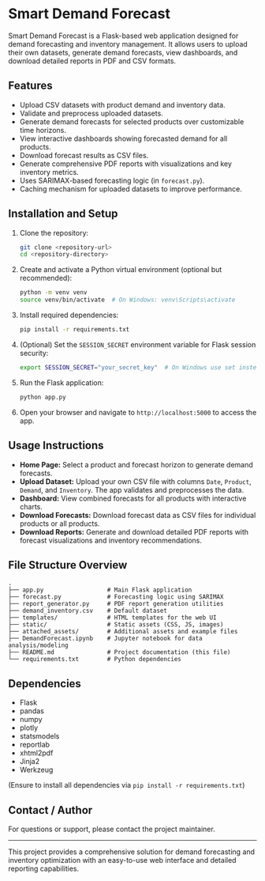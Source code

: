 # Smart Demand Forecast

Smart Demand Forecast is a Flask-based web application designed for demand forecasting and inventory management. It allows users to upload their own datasets, generate demand forecasts, view dashboards, and download detailed reports in PDF and CSV formats.

## Features

- Upload CSV datasets with product demand and inventory data.
- Validate and preprocess uploaded datasets.
- Generate demand forecasts for selected products over customizable time horizons.
- View interactive dashboards showing forecasted demand for all products.
- Download forecast results as CSV files.
- Generate comprehensive PDF reports with visualizations and key inventory metrics.
- Uses SARIMAX-based forecasting logic (in `forecast.py`).
- Caching mechanism for uploaded datasets to improve performance.

## Installation and Setup

1. Clone the repository:
   ```bash
   git clone <repository-url>
   cd <repository-directory>
   ```

2. Create and activate a Python virtual environment (optional but recommended):
   ```bash
   python -m venv venv
   source venv/bin/activate  # On Windows: venv\Scripts\activate
   ```

3. Install required dependencies:
   ```bash
   pip install -r requirements.txt
   ```

4. (Optional) Set the `SESSION_SECRET` environment variable for Flask session security:
   ```bash
   export SESSION_SECRET="your_secret_key"  # On Windows use set instead of export
   ```

5. Run the Flask application:
   ```bash
   python app.py
   ```

6. Open your browser and navigate to `http://localhost:5000` to access the app.

## Usage Instructions

- **Home Page:** Select a product and forecast horizon to generate demand forecasts.
- **Upload Dataset:** Upload your own CSV file with columns `Date`, `Product`, `Demand`, and `Inventory`. The app validates and preprocesses the data.
- **Dashboard:** View combined forecasts for all products with interactive charts.
- **Download Forecasts:** Download forecast data as CSV files for individual products or all products.
- **Download Reports:** Generate and download detailed PDF reports with forecast visualizations and inventory recommendations.

## File Structure Overview

```
.
├── app.py                  # Main Flask application
├── forecast.py             # Forecasting logic using SARIMAX
├── report_generator.py     # PDF report generation utilities
├── demand_inventory.csv    # Default dataset
├── templates/              # HTML templates for the web UI
├── static/                 # Static assets (CSS, JS, images)
├── attached_assets/        # Additional assets and example files
├── DemandForecast.ipynb    # Jupyter notebook for data analysis/modeling
├── README.md               # Project documentation (this file)
└── requirements.txt        # Python dependencies
```

## Dependencies

- Flask
- pandas
- numpy
- plotly
- statsmodels
- reportlab
- xhtml2pdf
- Jinja2
- Werkzeug

(Ensure to install all dependencies via `pip install -r requirements.txt`)

## Contact / Author

For questions or support, please contact the project maintainer.

---

This project provides a comprehensive solution for demand forecasting and inventory optimization with an easy-to-use web interface and detailed reporting capabilities.
